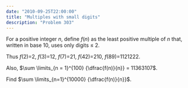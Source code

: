 ```yaml
---
date: "2010-09-25T22:00:00"
title: "Multiples with small digits"
description: "Problem 303"
---
```


<p>
For a positive integer <var>n</var>, define <var>f</var>(<var>n</var>) as the least positive multiple of <var>n</var> that, written in base 10, uses only digits ≤ 2.</p>
<p>Thus <var>f</var>(2)=2, <var>f</var>(3)=12, <var>f</var>(7)=21, <var>f</var>(42)=210, <var>f</var>(89)=1121222.</p>
<p>Also, $\sum \limits_{n = 1}^{100} {\dfrac{f(n)}{n}} = 11363107$.</p>
<p>
Find $\sum \limits_{n=1}^{10000} {\dfrac{f(n)}{n}}$.
</p>


